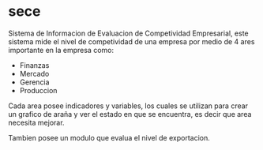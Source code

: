 sece
====

Sistema de Informacion de Evaluacion de Competividad Empresarial, este sistema mide el nivel de competividad de una empresa por medio de 4 ares importante en la empresa como:
 -  Finanzas
 -  Mercado
 -  Gerencia
 -  Produccion

Cada area posee indicadores y variables, los cuales se utilizan para crear un grafico de araña y ver el estado en que se encuentra, es decir que area necesita mejorar.

Tambien posee un modulo que evalua el nivel de exportacion.
